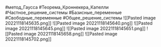 #метод_Гаусса
#Теорема_Кроннекера_Капелли
#Частное_решение_системы
#Базисные_переменные
#Свободные_переменные
#Общее_решение_системы
![[Pasted image 20221118145635.png]]
![[Pasted image 20221118145640.png]]
![[Pasted image 20221118145645.png]]
![[Pasted image 20221118145651.png]]
![[Pasted image 20221118145658.png]]
![[Pasted image 20221118145702.png]]